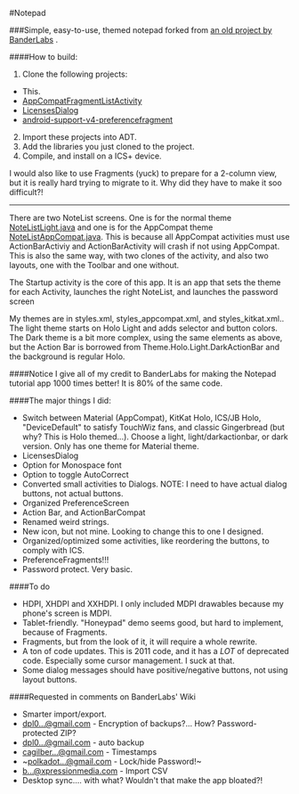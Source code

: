 #Notepad

###Simple, easy-to-use, themed notepad forked from [an old project by BanderLabs](https://code.google.com/p/banderlabs) .

####How to build:
 1. Clone the following projects:
  * This.
  * [AppCompatFragmentListActivity](https://github.com/easyaspi314/AppCompatFragmentListActivity)
  * [LicensesDialog](https://github.com/PSDev/LicensesDialog)
  * [android-support-v4-preferencefragment](https://github.com/kolavar/android-support-v4-preferencefragment)
 2. Import these projects into ADT.
 3. Add the libraries you just cloned to the project.
 4. Compile, and install on a ICS+ device.

I would also like to use Fragments (yuck) to prepare for a 2-column view, but 
it is really hard trying to migrate to it. Why did they have to make it soo 
difficult?!

---- 
There are two NoteList screens. One is for the normal theme [NoteListLight.java](src/bander/notepad/NoteListLight.java) and one is for the AppCompat theme [NoteListAppCompat.java](src/bander/notepad/NoteListAppCompat.java). This is because all AppCompat activities must use ActionBarActiviy and ActionBarActivity will crash if not using AppCompat. This is also the same way, with two clones of the activity, and also two layouts, one with the Toolbar and one without.

The Startup activity is the core of this app. It is an app that sets the theme for each Activity, launches the right NoteList, and launches the password screen

My themes are in styles.xml, styles_appcompat.xml, and styles_kitkat.xml.. The light theme starts on Holo Light and adds selector and button colors. The Dark theme is a bit more complex, 
using the same elements as above, but the Action Bar is borrowed from Theme.Holo.Light.DarkActionBar and the background is regular Holo.

####Notice
I give all of my credit to BanderLabs for making the Notepad tutorial app 1000 times better! It is 80% of the same code.

####The major things I did:
- Switch between Material (AppCompat), KitKat Holo, ICS/JB Holo, "DeviceDefault" to satisfy TouchWiz fans, and classic Gingerbread (but why? This is Holo themed...). Choose a light, light/darkactionbar, or dark version. Only has one theme for Material theme.
- LicensesDialog
- Option for Monospace font
- Option to toggle AutoCorrect
- Converted small activities to Dialogs. NOTE: I need to have actual dialog buttons, not actual buttons.
- Organized PreferenceScreen
- Action Bar, and ActionBarCompat
- Renamed weird strings.
- New icon, but not mine. Looking to change this to one I designed.
- Organized/optimized some activities, like reordering the buttons, to comply with ICS.
- PreferenceFragments!!!
- Password protect. Very basic.

####To do
- HDPI, XHDPI and XXHDPI. I only included MDPI drawables because my phone's screen is MDPI.
- Tablet-friendly. "Honeypad" demo seems good, but hard to implement, because of Fragments.
- Fragments, but from the look of it, it will require a whole rewrite.
- A ton of code updates. This is 2011 code, and it has a *LOT* of deprecated code. Especially some cursor management. I suck at that.
- Some dialog messages should have positive/negative buttons, not using layout buttons.

####Requested in comments on BanderLabs' Wiki
- Smarter import/export. 
- dpl0...@gmail.com - Encryption of backups?... How? Password-protected ZIP?
- dpl0...@gmail.com - auto backup
- cagilber...@gmail.com - Timestamps
- ~polkadot...@gmail.com - Lock/hide Password!~
- b...@xpressionmedia.com - Import CSV
- Desktop sync.... with what? Wouldn't that make the app bloated?!
